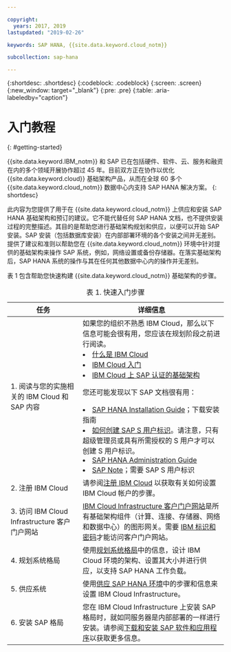 ```yaml
---

copyright:
  years: 2017, 2019
lastupdated: "2019-02-26"

keywords: SAP HANA, {{site.data.keyword.cloud_notm}}

subcollection: sap-hana

---
```


{:shortdesc: .shortdesc}
{:codeblock: .codeblock}
{:screen: .screen}
{:new_window: target="_blank"}
{:pre: .pre}
{:table: .aria-labeledby="caption"}

# 入门教程
{: #getting-started}

{{site.data.keyword.IBM_notm}} 和 SAP 已在包括硬件、软件、云、服务和融资在内的多个领域开展协作超过 45 年。目前双方正在协作以优化 {{site.data.keyword.cloud}} 基础架构产品，从而在全球 60 多个 {{site.data.keyword.cloud_notm}} 数据中心内支持 SAP HANA 解决方案。
{: shortdesc}

此内容为您提供了用于在 {{site.data.keyword.cloud_notm}} 上供应和安装 SAP HANA 基础架构和预订的建议。它不能代替任何 SAP HANA 文档，也不提供安装过程的完整描述。其目的是帮助您进行基础架构规划和供应，以便可以开始 SAP 安装。SAP 安装（包括数据库安装）在内部部署环境的各个安装之间并无差别。提供了建议和准则以帮助您在 {{site.data.keyword.cloud_notm}} 环境中针对提供的基础架构来操作 SAP 系统，例如，网络设置或备份存储器。在落实基础架构后，SAP HANA 系统的操作与其在任何其他数据中心内的操作并无差别。

表 1 包含帮助您快速构建 {{site.data.keyword.cloud_notm}} 基础架构的步骤。
<table>
   <CAPTION>表 1. 快速入门步骤</CAPTION>
   <THEAD>
   <TR>
   <th>任务</th>
   <th>详细信息</th>
   </TR>
   </THEAD>
   <TBODY>
   <tr>
   <td>1. 阅读与您的实施相关的 IBM Cloud 和 SAP 内容</td>
   <td>如果您的组织不熟悉 IBM Cloud，那么以下信息可能会很有用，您应该在规划阶段之前进行阅读。
   <li><a href="https://ibm.com/cloud-computing/">什么是 IBM Cloud</a></li>
   <li><a href="https://ibm.com/cloud/get-started">IBM Cloud 入门</a></li>
   <li><a href="https://www.ibm.com/cloud/bare-metal-servers/sap">IBM Cloud 上 SAP 认证的基础架构</a></li>

   您还可能发现以下 SAP 文档很有用：     
   <li><a href="https://www.sap.com/products/hana/implementation/resources.html">SAP HANA Installation Guide</a>；下载安装指南</li>
  <li><a href="https://www.youtube.com/watch?v=4wICiRTP8u0/">如何创建 SAP S 用户标识</a>。请注意，只有超级管理员或具有所需授权的 S 用户才可以创建 S 用户标识。</li>
   <li><a href="https://help.sap.com/hana/SAP_HANA_Administration_Guide_en.pdf">SAP HANA Administration Guide</a></li>
   <li><a href="https://support.sap.com">SAP Note</a>；需要 SAP S 用户标识</li>
   <tr>
   <td>2. 注册 IBM Cloud</td>
   <td>请参阅<a href="https://cloud.ibm.com/docs/account?topic=account-signup#signing-up-for-ibm-cloud">注册 IBM Cloud</a> 以获取有关如何设置 IBM Cloud 帐户的步骤。</td>
 <tr>
   <td>3. 访问 IBM Cloud Infrastructure 客户门户网站</td>
   <td><a href="https://control.softlayer.com">IBM Cloud Infrastructure 客户门户网站</a>是所有基础架构组件（计算、连接、存储器、网络和数据中心）的图形网关。需要 <a href="https://console.bluemix.net/docs/customer-portal?topic=customer-portal-getting-started#getting-started">IBM 标识和密码</a>才能访问客户门户网站。</td>
   <tr>
   <td>4. 规划系统格局</td>
   <td>使用<a href="sap-hana?topic=sap-hana-planning-your-system-landscape#planning-your-system-landscape">规划系统格局</a>中的信息，设计 IBM Cloud 环境的架构、设置其大小并进行供应，以支持 SAP HANA 工作负载。</td>  
 <tr>
   <td>5. 供应系统</td>
   <td>使用<a href="sap-hana?topic=sap-hana-provision_environment#provision_environment">供应 SAP HANA 环境</a>中的步骤和信息来设置 IBM Cloud Infrastructure。</td>
   <tr>
   <td>6. 安装 SAP 格局</td>
   <td>您在 IBM Cloud Infrastructure 上安装 SAP 格局时，就如同服务器是内部部署的一样进行安装。请参阅<a href="sap-hana?topic=sap-hana-install_sap#install_sap">下载和安装 SAP 软件和应用程序</a>以获取更多信息。</td>
   </td>
   </tr>
   </TBODY>
   </table>
